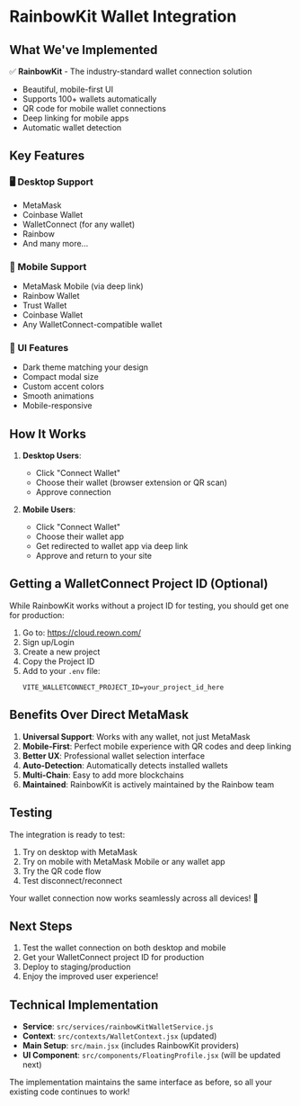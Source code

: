 # RainbowKit Wallet Integration

## What We've Implemented

✅ **RainbowKit** - The industry-standard wallet connection solution

- Beautiful, mobile-first UI
- Supports 100+ wallets automatically
- QR code for mobile wallet connections
- Deep linking for mobile apps
- Automatic wallet detection

## Key Features

### 🖥️ Desktop Support

- MetaMask
- Coinbase Wallet
- WalletConnect (for any wallet)
- Rainbow
- And many more...

### 📱 Mobile Support

- MetaMask Mobile (via deep link)
- Rainbow Wallet
- Trust Wallet
- Coinbase Wallet
- Any WalletConnect-compatible wallet

### 🎨 UI Features

- Dark theme matching your design
- Compact modal size
- Custom accent colors
- Smooth animations
- Mobile-responsive

## How It Works

1. **Desktop Users**:

   - Click "Connect Wallet"
   - Choose their wallet (browser extension or QR scan)
   - Approve connection

2. **Mobile Users**:
   - Click "Connect Wallet"
   - Choose their wallet app
   - Get redirected to wallet app via deep link
   - Approve and return to your site

## Getting a WalletConnect Project ID (Optional)

While RainbowKit works without a project ID for testing, you should get one for production:

1. Go to: https://cloud.reown.com/
2. Sign up/Login
3. Create a new project
4. Copy the Project ID
5. Add to your `.env` file:
   ```
   VITE_WALLETCONNECT_PROJECT_ID=your_project_id_here
   ```

## Benefits Over Direct MetaMask

1. **Universal Support**: Works with any wallet, not just MetaMask
2. **Mobile-First**: Perfect mobile experience with QR codes and deep linking
3. **Better UX**: Professional wallet selection interface
4. **Auto-Detection**: Automatically detects installed wallets
5. **Multi-Chain**: Easy to add more blockchains
6. **Maintained**: RainbowKit is actively maintained by the Rainbow team

## Testing

The integration is ready to test:

1. Try on desktop with MetaMask
2. Try on mobile with MetaMask Mobile or any wallet app
3. Try the QR code flow
4. Test disconnect/reconnect

Your wallet connection now works seamlessly across all devices! 🚀

## Next Steps

1. Test the wallet connection on both desktop and mobile
2. Get your WalletConnect project ID for production
3. Deploy to staging/production
4. Enjoy the improved user experience!

## Technical Implementation

- **Service**: `src/services/rainbowKitWalletService.js`
- **Context**: `src/contexts/WalletContext.jsx` (updated)
- **Main Setup**: `src/main.jsx` (includes RainbowKit providers)
- **UI Component**: `src/components/FloatingProfile.jsx` (will be updated next)

The implementation maintains the same interface as before, so all your existing code continues to work!
